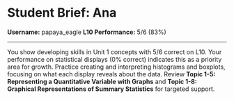 # Student Brief: Ana

**Username:** papaya_eagle
**L10 Performance:** 5/6 (83%)

---

You show developing skills in Unit 1 concepts with 5/6 correct on L10. Your performance on statistical displays (0% correct) indicates this as a priority area for growth. Practice creating and interpreting histograms and boxplots, focusing on what each display reveals about the data. Review **Topic 1-5: Representing a Quantitative Variable with Graphs** and **Topic 1-8: Graphical Representations of Summary Statistics** for targeted support.
